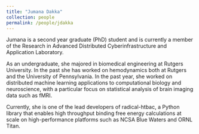 ```yaml
---
title: "Jumana Dakka"
collection: people
permalink: /people/jdakka
---
```


Jumana is a second year graduate (PhD) student and is currently a member of the Research in Advanced Distributed Cyberinfrastructure and Application Laboratory.

As an undergraduate, she majored in biomedical engineering at Rutgers University. In the past she has worked on hemodynamics both at Rutgers and the University of Pennsylvania. In the past year, she worked on distributed machine learning applications to computational biology and neuroscience, with a particular focus on statistical analysis of brain imaging data such as fMRI.

Currently, she is one of the lead developers of radical-htbac, a Python library that enables high throughput 
binding free energy calculations at scale on high-performance platforms such as NCSA Blue Waters and
ORNL Titan.  

